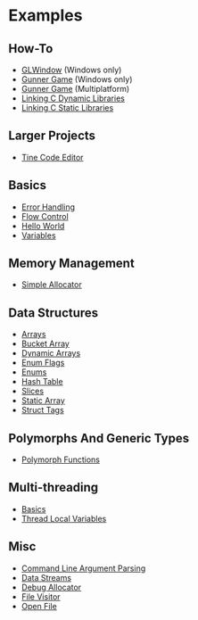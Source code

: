 # Examples

## How-To

* [GLWindow]($GITHUB$/how-to/glwindow_creation) (Windows only)
* [Gunner Game]($GITHUB$/how-to/glwindow_gunner) (Windows only)
* [Gunner Game]($GITHUB$/how-to/gunner) (Multiplatform)
* [Linking C Dynamic Libraries]($GITHUB$/how-to/dynamic_library)
* [Linking C Static Libraries]($GITHUB$/how-to/static_library)

## Larger Projects

* [Tine Code Editor](https://github.com/travisdoor/tine)

## Basics

* [Error Handling]($GITHUB$/docs/src/examples/error_handling.bl)
* [Flow Control]($GITHUB$/docs/src/examples/flow_control.bl)
* [Hello World]($GITHUB$/docs/src/examples/first_program.bl)
* [Variables]($GITHUB$/docs/src/examples/variables.bl)

## Memory Management

* [Simple Allocator]($GITHUB$/docs/src/examples/simple_allocator.bl)

## Data Structures

* [Arrays]($GITHUB$/docs/src/examples/arrays.bl)
* [Bucket Array]($GITHUB$/docs/src/examples/bucket_array.bl)
* [Dynamic Arrays]($GITHUB$/docs/src/examples/dynamic_arrays.bl)
* [Enum Flags]($GITHUB$/docs/src/examples/enum_flags.bl)
* [Enums]($GITHUB$/docs/src/examples/enums.bl)
* [Hash Table]($GITHUB$/docs/src/examples/table.bl)
* [Slices]($GITHUB$/docs/src/examples/slices.bl)
* [Static Array]($GITHUB$/docs/src/examples/static_array.bl)
* [Struct Tags]($GITHUB$/docs/src/examples/struct_member_tags.bl)

## Polymorphs And Generic Types

* [Polymorph Functions]($GITHUB$/docs/src/examples/polymorph.bl)

## Multi-threading

* [Basics]($GITHUB$/docs/src/examples/threading.bl)
* [Thread Local Variables]($GITHUB$/docs/src/examples/thread_local_variable.bl)

## Misc

* [Command Line Argument Parsing]($GITHUB$/docs/src/examples/argparse.bl)
* [Data Streams]($GITHUB$/docs/src/examples/streams.bl)
* [Debug Allocator]($GITHUB$/docs/src/examples/debug_allocator.bl)
* [File Visitor]($GITHUB$/docs/src/examples/visit_files.bl)
* [Open File]($GITHUB$/docs/src/examples/open_file.bl)